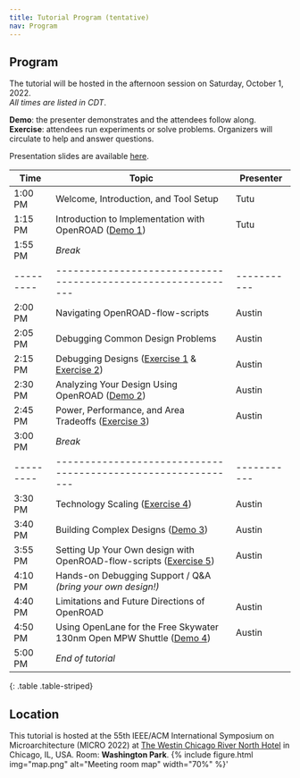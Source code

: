```yaml
---
title: Tutorial Program (tentative)
nav: Program
---
```


## Program

The tutorial will be hosted in the afternoon session on Saturday, October 1, 2022.<br/>
*All times are listed in CDT*.

**Demo**: the presenter demonstrates and the attendees follow along.<br/>
**Exercise**: attendees run experiments or solve problems. Organizers will
circulate to help and answer questions.

Presentation slides are available [here](../assets/openroad_tutorial_slides_micro2022.pdf).

| Time    | Topic                                                       | Presenter |
|---------|-------------------------------------------------------------|-----------|
| 1:00 PM | Welcome, Introduction, and Tool Setup                       | Tutu      |
| 1:15 PM | Introduction to Implementation with OpenROAD ([Demo 1](https://github.com/The-OpenROAD-Project/micro2022tutorial/tree/main#demo-1-running-the-flow)) | Tutu      |
| 1:55 PM | *Break*                                                     |           |
|---------|-------------------------------------------------------------|-----------|
| 2:00 PM | Navigating OpenROAD-flow-scripts                            | Austin    |
| 2:05 PM | Debugging Common Design Problems                            | Austin    |
| 2:15 PM | Debugging Designs ([Exercise 1](https://github.com/The-OpenROAD-Project/micro2022tutorial/tree/main#exercise-1-debugging-a-design-1) & [Exercise 2](https://github.com/The-OpenROAD-Project/micro2022tutorial/tree/main#exercise-2-debugging-a-design-2)) | Austin    |
| 2:30 PM | Analyzing Your Design Using OpenROAD ([Demo 2](https://github.com/The-OpenROAD-Project/micro2022tutorial/tree/main#demo-2-analyzing-your-design-using-openroad)) | Austin    |
| 2:45 PM | Power, Performance, and Area Tradeoffs ([Exercise 3](https://github.com/The-OpenROAD-Project/micro2022tutorial/tree/main#exercise-3-creating-a-pareto-curve)) | Austin    |
| 3:00 PM | *Break*                                                     |           |
|---------|-------------------------------------------------------------|-----------|
| 3:30 PM | Technology Scaling ([Exercise 4](https://github.com/The-OpenROAD-Project/micro2022tutorial/tree/main#exercise-4-scaling-a-design-across-technologies)) | Austin    |
| 3:40 PM | Building Complex Designs ([Demo 3](https://github.com/The-OpenROAD-Project/micro2022tutorial/tree/main#demo-3-building-complex-designs)) | Austin    |
| 3:55 PM | Setting Up Your Own design with OpenROAD-flow-scripts ([Exercise 5](https://github.com/The-OpenROAD-Project/micro2022tutorial/tree/main#exercise-5-setting-up-a-new-design-with-openroad-flow-scripts)) | Austin    |
| 4:10 PM | Hands-on Debugging Support / Q&A *(bring your own design!)* |           |
| 4:40 PM | Limitations and Future Directions of OpenROAD               | Austin    |
| 4:50 PM | Using OpenLane for the Free Skywater 130nm Open MPW Shuttle ([Demo 4](https://github.com/The-OpenROAD-Project/micro2022tutorial/tree/main#demo-4-using-openlane-for-the-free-skywater-130nm-open-mpw-shuttle)) | Austin    |
| 5:00 PM | *End of tutorial*                                           |           |
{: .table .table-striped}

## Location

This tutorial is hosted at the 55th IEEE/ACM International Symposium on Microarchitecture (MICRO 2022) at [The Westin Chicago River North Hotel](https://www.marriott.com/en-us/hotels/chino-the-westin-chicago-river-north/) in Chicago, IL, USA. Room: **Washington Park**.
{% include figure.html img="map.png" alt="Meeting room map" width="70%" %}'
